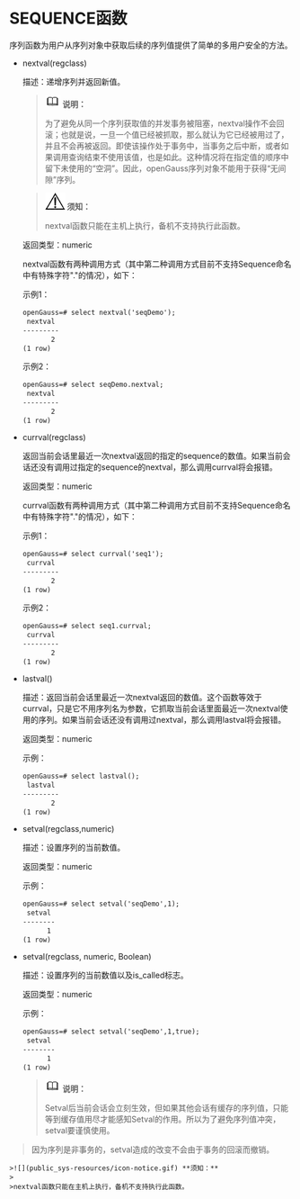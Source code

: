 # SEQUENCE函数<a name="ZH-CN_TOPIC_0289899881"></a>

序列函数为用户从序列对象中获取后续的序列值提供了简单的多用户安全的方法。

- nextval\(regclass\)

  描述：递增序列并返回新值。

  >![](public_sys-resources/icon-note.gif) **说明：** 
  >
  >为了避免从同一个序列获取值的并发事务被阻塞，nextval操作不会回滚；也就是说，一旦一个值已经被抓取，那么就认为它已经被用过了，并且不会再被返回。即使该操作处于事务中，当事务之后中断，或者如果调用查询结束不使用该值，也是如此。这种情况将在指定值的顺序中留下未使用的“空洞”。因此，openGauss序列对象不能用于获得“无间隙”序列。

  >![](public_sys-resources/icon-notice.gif) **须知：** 
  >
  >nextval函数只能在主机上执行，备机不支持执行此函数。

  返回类型：numeric

  nextval函数有两种调用方式（其中第二种调用方式目前不支持Sequence命名中有特殊字符"."的情况），如下：

  示例1：

  ```
  openGauss=# select nextval('seqDemo'); 
   nextval
  ---------
         2
  (1 row)
  ```

  示例2：

  ```
  openGauss=# select seqDemo.nextval; 
   nextval
  ---------
         2
  (1 row)
  ```

-   currval\(regclass\)

    返回当前会话里最近一次nextval返回的指定的sequence的数值。如果当前会话还没有调用过指定的sequence的nextval，那么调用currval将会报错。

    返回类型：numeric

    currval函数有两种调用方式（其中第二种调用方式目前不支持Sequence命名中有特殊字符"."的情况），如下：

    示例1：

    ```
    openGauss=# select currval('seq1'); 
     currval
    ---------
           2
    (1 row)
    ```

    示例2：

    ```
    openGauss=# select seq1.currval; 
     currval
    ---------
           2
    (1 row)
    ```

-   lastval\(\)

    描述：返回当前会话里最近一次nextval返回的数值。这个函数等效于currval，只是它不用序列名为参数，它抓取当前会话里面最近一次nextval使用的序列。如果当前会话还没有调用过nextval，那么调用lastval将会报错。

    返回类型：numeric

    示例：

    ```
    openGauss=# select lastval(); 
     lastval
    ---------
           2
    (1 row)
    ```

-   setval\(regclass,numeric\)

    描述：设置序列的当前数值。

    返回类型：numeric

    示例：

    ```
    openGauss=# select setval('seqDemo',1);
     setval
    --------
          1
    (1 row)
    ```

-   setval\(regclass, numeric, Boolean\)

    描述：设置序列的当前数值以及is\_called标志。

    返回类型：numeric

    示例：

    ```
    openGauss=# select setval('seqDemo',1,true);
     setval
    --------
          1
    (1 row)
    ```

    >![](public_sys-resources/icon-note.gif) **说明：** 
    >
    >Setval后当前会话会立刻生效，但如果其他会话有缓存的序列值，只能等到缓存值用尽才能感知Setval的作用。所以为了避免序列值冲突，setval要谨慎使用。
>因为序列是非事务的，setval造成的改变不会由于事务的回滚而撤销。

    >![](public_sys-resources/icon-notice.gif) **须知：** 
    >
    >nextval函数只能在主机上执行，备机不支持执行此函数。


